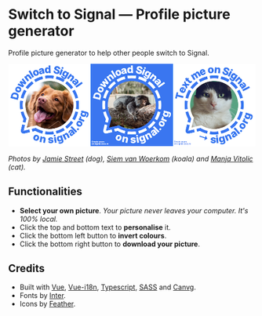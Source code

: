 # Switch to Signal — Profile picture generator

Profile picture generator to help other people switch to Signal.

<img src="./files/banner.png" alt="Banner" width="600">

_Photos by [Jamie Street](https://unsplash.com/@jamie452) (dog), [Siem van Woerkom](https://unsplash.com/@chippedwood) (koala) and [Manja Vitolic](https://unsplash.com/@madhatterzone) (cat)._

## Functionalities

- **Select your own picture**. _Your picture never leaves your computer. It's 100% local._
- Click the top and bottom text to **personalise** it.
- Click the bottom left button to **invert colours**.
- Click the bottom right button to **download your picture**.

## Credits

- Built with [Vue](https://github.com/vuejs/vue), [Vue-i18n](https://github.com/kazupon/vue-i18n), [Typescript](https://github.com/microsoft/TypeScript), [SASS](https://github.com/sass/sass) and [Canvg](https://github.com/canvg/canvg).
- Fonts by [Inter](https://github.com/rsms/inter).
- Icons by [Feather](https://github.com/feathericons/feather).

